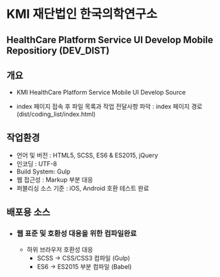 # KMI 재단법인 한국의학연구소

## HealthCare Platform Service UI Develop Mobile Repositiory (DEV_DIST)

## 개요

- KMI HealthCare Platform Service Mobile UI Develop Source

- index 페이지 접속 후 파일 목록과 작업 전달사항 파악 : index 페이지 경로(dist/coding_list/index.html)

## 작업환경

- 언어 및 버전 : HTML5, SCSS, ES6 & ES2015, jQuery
- 인코딩 : UTF-8
- Build System: Gulp
- 웹 접근성 : Markup 부분 대응
- 퍼블리싱 소스 기준 : iOS, Android 호환 테스트 완료

## 배포용 소스

- ### 웹 표준 및 호환성 대응을 위한 컴파일완료
  - 하위 브라우저 호환성 대응
    - SCSS → CSS/CSS3 컴파일 (Gulp)
    - ES6 → ES2015 부분 컴파일 (Babel)
